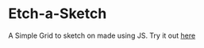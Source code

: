 # Etch-a-Sketch

A Simple Grid to sketch on made using JS. Try it out [here](https://someone-tensai.github.io/Calculator/index.html)